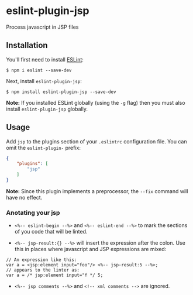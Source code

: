 # eslint-plugin-jsp

Process javascript in JSP files

## Installation

You'll first need to install [ESLint](http://eslint.org):

```
$ npm i eslint --save-dev
```

Next, install `eslint-plugin-jsp`:

```
$ npm install eslint-plugin-jsp --save-dev
```

**Note:** If you installed ESLint globally (using the `-g` flag) then you must also install `eslint-plugin-jsp` globally.

## Usage

Add `jsp` to the plugins section of your `.eslintrc` configuration file. You can omit the `eslint-plugin-` prefix:

```json
{
    "plugins": [
        "jsp"
    ]
}
```

**Note:** Since this plugin implements a preprocessor, the `--fix` command will have no effect.

### Anotating your jsp

* `<%-- eslint-begin --%>` and `<%-- eslint-end --%>` to mark the sections of you code that will be linted.

* `<%-- jsp-result:{} --%>` will insert the expression after the colon. Use this in places where javascript and JSP expressions are mixed:
```
// An expression like this:
var a = <jsp:element input="foo"/> <%-- jsp-result:5 --%>;
// appears to the linter as:
var a = /* jsp:element input="f */ 5;
```

* `<%-- jsp comments --%>` and `<!-- xml comments -->` are ignored. 
